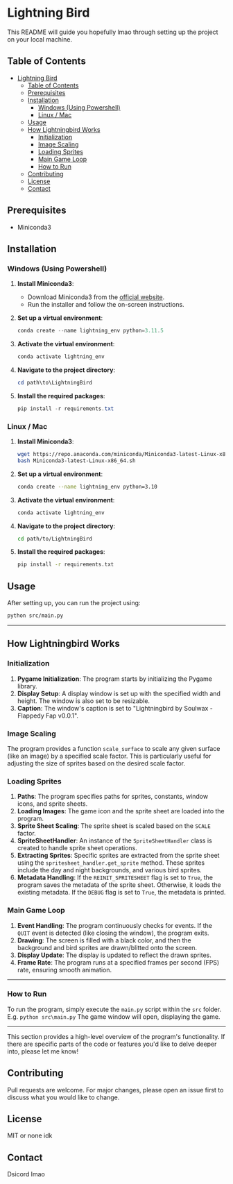 # Lightning Bird

This README will guide you hopefully lmao through setting up the project on your local machine.

## Table of Contents

- [Lightning Bird](#lightning-bird)
  - [Table of Contents](#table-of-contents)
  - [Prerequisites](#prerequisites)
  - [Installation](#installation)
    - [Windows (Using Powershell)](#windows-using-powershell)
    - [Linux / Mac](#linux--mac)
  - [Usage](#usage)
  - [How Lightningbird Works](#how-lightningbird-works)
    - [Initialization](#initialization)
    - [Image Scaling](#image-scaling)
    - [Loading Sprites](#loading-sprites)
    - [Main Game Loop](#main-game-loop)
    - [How to Run](#how-to-run)
  - [Contributing](#contributing)
  - [License](#license)
  - [Contact](#contact)

## Prerequisites

- Miniconda3

## Installation

### Windows (Using Powershell)

1. **Install Miniconda3**:
   - Download Miniconda3 from the [official website](https://docs.conda.io/en/latest/miniconda.html).
   - Run the installer and follow the on-screen instructions.

2. **Set up a virtual environment**:

   ```powershell
   conda create --name lightning_env python=3.11.5
   ```

3. **Activate the virtual environment**:

   ```powershell
   conda activate lightning_env
   ```

4. **Navigate to the project directory**:

   ```powershell
   cd path\to\LightningBird
   ```

5. **Install the required packages**:

   ```powershell
   pip install -r requirements.txt
   ```

### Linux / Mac

1. **Install Miniconda3**:

   ```bash
   wget https://repo.anaconda.com/miniconda/Miniconda3-latest-Linux-x86_64.sh
   bash Miniconda3-latest-Linux-x86_64.sh
   ```

2. **Set up a virtual environment**:

   ```bash
   conda create --name lightning_env python=3.10
   ```

3. **Activate the virtual environment**:

   ```bash
   conda activate lightning_env
   ```

4. **Navigate to the project directory**:

   ```bash
   cd path/to/LightningBird
   ```

5. **Install the required packages**:

   ```bash
   pip install -r requirements.txt
   ```

## Usage

After setting up, you can run the project using:

```bash
python src/main.py
```

---

## How Lightningbird Works

### Initialization

1. **Pygame Initialization**: The program starts by initializing the Pygame library.
2. **Display Setup**: A display window is set up with the specified width and height. The window is also set to be resizable.
3. **Caption**: The window's caption is set to "Lightningbird by Soulwax - Flappedy Fap v0.0.1".

### Image Scaling

The program provides a function `scale_surface` to scale any given surface (like an image) by a specified scale factor. This is particularly useful for adjusting the size of sprites based on the desired scale factor.

### Loading Sprites

1. **Paths**: The program specifies paths for sprites, constants, window icons, and sprite sheets.
2. **Loading Images**: The game icon and the sprite sheet are loaded into the program.
3. **Sprite Sheet Scaling**: The sprite sheet is scaled based on the `SCALE` factor.
4. **SpriteSheetHandler**: An instance of the `SpriteSheetHandler` class is created to handle sprite sheet operations.
5. **Extracting Sprites**: Specific sprites are extracted from the sprite sheet using the `spritesheet_handler.get_sprite` method. These sprites include the day and night backgrounds, and various bird sprites.
6. **Metadata Handling**: If the `REINIT_SPRITESHEET` flag is set to `True`, the program saves the metadata of the sprite sheet. Otherwise, it loads the existing metadata. If the `DEBUG` flag is set to `True`, the metadata is printed.

### Main Game Loop

1. **Event Handling**: The program continuously checks for events. If the `QUIT` event is detected (like closing the window), the program exits.
2. **Drawing**: The screen is filled with a black color, and then the background and bird sprites are drawn/blitted onto the screen.
3. **Display Update**: The display is updated to reflect the drawn sprites.
4. **Frame Rate**: The program runs at a specified frames per second (FPS) rate, ensuring smooth animation.

---

### How to Run

To run the program, simply execute the `main.py` script within the `src` folder. E.g. `python src\main.py` The game window will open, displaying the game.

---

This section provides a high-level overview of the program's functionality. If there are specific parts of the code or features you'd like to delve deeper into, please let me know!

## Contributing

Pull requests are welcome. For major changes, please open an issue first to discuss what you would like to change.

## License

MIT or none idk

## Contact

Dsicord lmao
